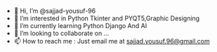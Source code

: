 - 👋 Hi, I’m @sajjad-yousuf-96
- 👀 I’m interested in Python Tkinter and PYQT5,Graphic Designing
- 🌱 I’m currently learning Python Django And AI
- 💞️ I’m looking to collaborate on ...
- 📫 How to reach me : Just email me at sajjad.yousuf.96@gmail.com
